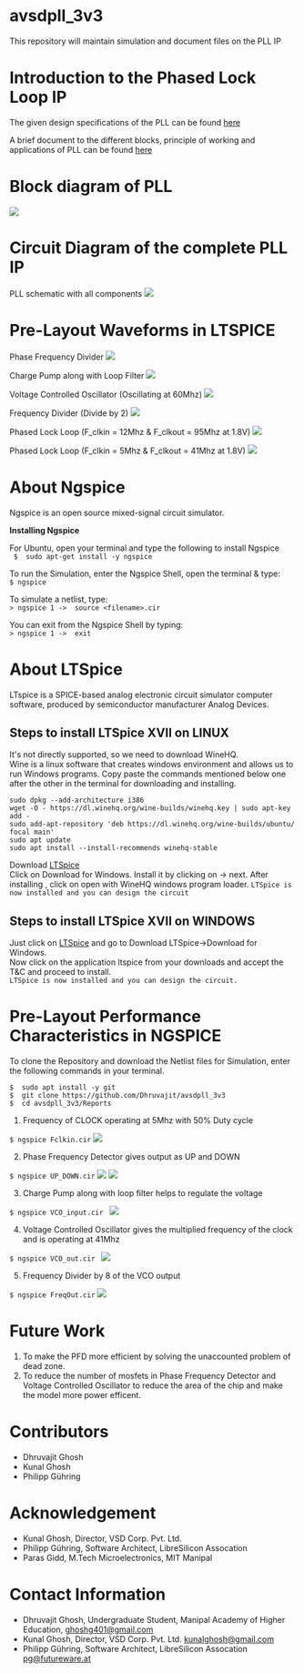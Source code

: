 # avsdpll_3v3
This repository will maintain simulation and document files on the PLL IP 

# Introduction to the Phased Lock Loop IP

The given design specifications of the PLL can be found [here](https://github.com/Dhruvajit/avsdpll_3v3/blob/master/Specifications.pdf)

A brief document to the different blocks, principle of working and applications of PLL can be found [here](https://github.com/Dhruvajit/avsdpll_3v3/blob/master/Reports/PLL_OnChipMultiplier.pdf)
# Block diagram of PLL

![](Images/Block_diagram.png)

# Circuit Diagram of the complete PLL IP

PLL schematic with all components
![](Images/PLL_Schematic.JPG)

# Pre-Layout Waveforms in LTSPICE

Phase Frequency Divider
![](Images/PFD_output.JPG)

Charge Pump along with Loop Filter
![](Images/ChargePump_output.JPG)

Voltage Controlled Oscillator (Oscillating at 60Mhz)
![](Images/VCO_output.JPG)

Frequency Divider (Divide by 2)
![](Images/FrequencyDivider_output.JPG)

Phased Lock Loop (F_clkin = 12Mhz & F_clkout = 95Mhz at 1.8V)
![](Images/PLL_output_12Mhz.JPG)

Phased Lock Loop (F_clkin = 5Mhz & F_clkout = 41Mhz at 1.8V)
![](Images/PLL_output_5Mhz.JPG)

# About Ngspice
Ngspice is an open source mixed-signal circuit simulator.

**Installing Ngspice**

For Ubuntu, open your terminal and type the following to install Ngspice\
``` $  sudo apt-get install -y ngspice```

To run the Simulation, enter the Ngspice Shell, open the terminal & type:\
``` $ ngspice ```

To simulate a netlist, type:\
```> ngspice 1 ->  source <filename>.cir```

You can exit from the Ngspice Shell by typing:\
```> ngspice 1 ->  exit```

# About LTSpice

LTspice is a SPICE-based analog electronic circuit simulator computer software, produced by semiconductor manufacturer Analog Devices.

## Steps to install LTSpice XVII on LINUX

It's not directly supported, so we need to download WineHQ.\
Wine is a linux software that creates windows environment and allows us to run Windows programs.
Copy paste the commands mentioned below one after the other in the terminal for downloading and installing.
```
sudo dpkg --add-architecture i386
wget -O - https://dl.winehq.org/wine-builds/winehq.key | sudo apt-key add -
sudo add-apt-repository 'deb https://dl.winehq.org/wine-builds/ubuntu/ focal main'
sudo apt update
sudo apt install --install-recommends winehq-stable
```

Download [LTSpice](https://www.analog.com/en/design-center/design-tools-and-calculators/ltspice-simulator.html)\
Click on Download for Windows.
Install it by clicking on -> next.
After installing , click on open with WineHQ windows program loader.
```LTSpice is now installed and you can design the circuit```

## Steps to install LTSpice XVII on WINDOWS

Just click on [LTSpice](https://www.analog.com/en/design-center/design-tools-and-calculators/ltspice-simulator.html) and go to Download LTSpice->Download for Windows.\
Now click on the application ltspice from your downloads and accept the T&C and proceed to install.\
```LTSpice is now installed and you can design the circuit.```

# Pre-Layout Performance Characteristics in NGSPICE

To clone the Repository and download the Netlist files for Simulation, enter the following commands in your terminal.
```
$  sudo apt install -y git
$  git clone https://github.com/Dhruvajit/avsdpll_3v3
$  cd avsdpll_3v3/Reports
````

1. Frequency of CLOCK operating at 5Mhz with 50% Duty cycle 

```$ ngspice Fclkin.cir``` 
![](Images/NGSP_PLL_INP.JPG)

2. Phase Frequency Detector gives output as UP and DOWN

```$ ngspice UP_DOWN.cir``` 
![](Images/NGS_UP.JPG)
![](Images/NGSP_DOWN.JPG)

3. Charge Pump along with loop filter helps to regulate the voltage

```$ ngspice VCO_input.cir ```
![](Images/NGSP_PLL_CP.JPG)

4. Voltage Controlled Oscillator gives the multiplied frequency of the clock and is operating at 41Mhz 

```$ ngspice VCO_out.cir ```
![](Images/NGSP_VCO_out.JPG)

5. Frequency Divider by 8 of the VCO output

```$ ngspice FreqOut.cir```
![](Images/NGSP_FD_out.JPG)


# Future Work

1. To make the PFD more efficient by solving the unaccounted problem of dead zone.
2. To reduce the number of mosfets in Phase Frequency Detector and Voltage Controlled Oscillator to reduce the area of the chip and make the model more power efficent.

# Contributors

- Dhruvajit Ghosh
- Kunal Ghosh
- Philipp Gühring

# Acknowledgement

- Kunal Ghosh, Director, VSD Corp. Pvt. Ltd.
- Philipp Gühring, Software Architect, LibreSilicon Assocation
- Paras Gidd, M.Tech Microelectronics, MIT Manipal

# Contact Information

- Dhruvajit Ghosh, Undergraduate Student, Manipal Academy of Higher Education, ghoshg401@gmail.com
- Kunal Ghosh, Director, VSD Corp. Pvt. Ltd. kunalghosh@gmail.com
- Philipp Gühring, Software Architect, LibreSilicon Assocation pg@futureware.at




